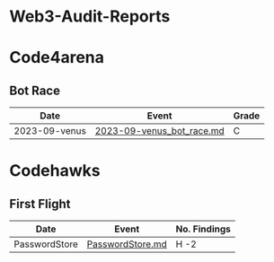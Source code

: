 # Web3-Audit-Reports

<!-- - [2023-09-venus](Bot_races/2023-09-venus_bot_race.md) C grade -->

# Code4arena 
## Bot Race
| Date       | Event                                 | Grade |
|------------|---------------------------------------|-------|
| 2023-09-venus | [2023-09-venus_bot_race.md](Bot_races/2023-09-venus_bot_race.md) | C     |


# Codehawks
## First Flight
| Date | Event | No. Findings |
|------------|---------------------------------------| ------------------- |
| PasswordStore| [PasswordStore.md](CodeHawks/First%20Flight/aviksaikat-First-Flight-#1_-PasswordStore.md) | H -2
